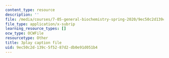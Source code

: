 ```yaml
---
content_type: resource
description: ''
file: /media/courses/7-05-general-biochemistry-spring-2020/9ec50c2d139c5f5287d2db0e91d051b4_m8-I1iey_4U.vtt
file_type: application/x-subrip
learning_resource_types: []
ocw_type: OCWFile
resourcetype: Other
title: 3play caption file
uid: 9ec50c2d-139c-5f52-87d2-db0e91d051b4
---
```

